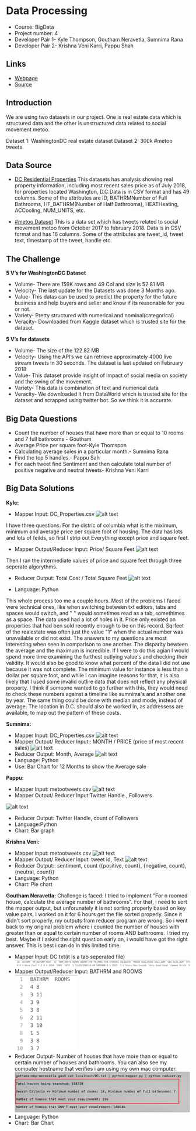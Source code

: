 # Data Processing
- Course: BigData
- Project number: 4
- Developer Pair 1- Kyle Thompson, Goutham Neravetla, Sumnima Rana
- Developer Pair 2- Krishna Veni Karri, Pappu Shah


## Links
- [Webpage](https://sumnimarana1.github.io/MapReduceProjectGroup4/ "MapReduce Project group 4")
- [Source](https://github.com/sumnimarana1/MapReduceProjectGroup4 "MapReduce Project group 4")

## Introduction

We are using two datasets in our project.
One is real estate data which is structured data and the other is unstructured data related to social movement metoo.

Dataset 1: WashingtonDC real estate dataset
Dataset 2: 300k #metoo tweets.



## Data Source
- [DC Residential Properties](https://www.kaggle.com/christophercorrea/dc-residential-properties "Website for dataset")
This datasets has analysis showing real property information, including most recent sales price as of July 2018, for properties located Washington, D.C.Data is in CSV format and has 49 columns. Some of the attributes are ID, BATHRMNumber of Full Bathrooms, HF_BATHRM(Number of Half Bathrooms), HEATHeating, ACCooling, NUM_UNITS, etc.

- [#metoo Dataset](https://data.world/rdeeds/350k-metoo-tweets)
This is a data set which has tweets related to social movement metoo from October 2017 to february 2018. Data is in CSV format and has 16 columns. Some of the attributes are tweet_id, tweet text, timestamp of the tweet, handle etc.



## The Challenge

**5 V’s for WashingtonDC Dataset**
- Volume- There are 159K rows and 49 Col and size is 52.81 MB
- Velocity- The last update for the Datasets was done 3 Months ago.
- Value- This datas can be used to predict the property for the future business and help buyers and seller and know if its reasonable for you or not.
- Variety- Pretty structured with numerical and nominal(categorical)
- Veracity- Downloaded from Kaggle dataset which is trusted site for the dataset.

**5 V’s for datasets**
- Volume- The size of the 122.82 MB
- Velocity- Using the API’s we can retrieve approximately 4000 live stream tweets in 30 seconds. The dataset is last updated on February 2018
- Value- This dataset provide insight of impact of social media on society and the swing of the movement.
- Variety- This data is combination of text and numerical data
- Veracity- We downloaded it from DataWorld which is trusted site for the dataset and scrapped using twitter bot. So we think it is accurate.

## Big Data Questions
- Count the number of houses that have more than or equal to 10 rooms and 7 full bathrooms  - Goutham
- Average Price per square foot-Kyle Thomspon
- Calculating average sales in a particular month.- Sumnima Rana
- Find the top 5 handles.- Pappu Sah
- For each tweet find Sentiment and then calculate total number of positive negative and neutral tweets-  Krishna Veni Karri


## Big Data Solutions

**Kyle:**
* Mapper Input: DC_Properties.csv
![alt text](https://github.com/Sumnimarana1/MapReduceProjectGroup4/blob/master/rana/images/mapper.png)

I have three questions. For the distric of columbia what is the miximum, minimum and average price per square foot of housing.
The data has lots and lots of feilds, so first I strip out Everything except price and square feet.

* Mapper Output/Reducer Input: Price/ Square Feet
![alt text](https://github.com/Sumnimarana1/MapReduceProjectGroup4/blob/master/thompson/Images/mapper.png)

Then I ran the intermediate values of price and square feet through three seperate algorythms. 

* Reducer Output: Total Cost / Total Square Feet
![alt text](https://github.com/Sumnimarana1/MapReduceProjectGroup4/blob/master/thompson/Images/sqr_feet.png)

* Language: Python

This whole process too me a couple hours. Most of the problems I faced were technical ones, like when switching between txt editors,
tabs and spaces would switch, and " " would sometimes read as a tab, somethimes as a space. 
The data used had a lot of holes in it. Price only existed on properties that had ben sold recently enough to be on this record.
Sqrfeet of the realestate was often just the value "1" when the actual number was unavailable or did not exist.
The answers to my questions are most interesting when seen in comparison to one another. The disparity bewteen the average and the maximum is incredible.
If I were to do this agian I would spend more time examining the furthest outlying value's and checking their validity. 
It would also be good to know what percent of the data I did not use because it was not complete. 
The minimum value for instance is less than a dollar per square foot, and while I can imagine reasons for that, it is also likely 
that I used some invalid outlire data that does not reflect any physical property.
I think if someone wanted to go further with this, they would need to check these numbers against a timeline like sumnima's and another one by year. The same thing could be done with median and mode, instead of average. 
The location in D.C. should also be worked in, as addressess are available, to map out the pattern of these costs. 

**Sumnima:**
* Mapper Input: DC_Properties.csv
 ![alt text](https://github.com/Sumnimarana1/MapReduceProjectGroup4/blob/master/rana/images/mapper.png)
* Mapper Output/ Reducer Input:: MONTH / PRICE (price of most recent sales)
 ![alt text](https://github.com/Sumnimarana1/MapReduceProjectGroup4/blob/master/rana/images/MapperO.png)
* Reducer Output: Month, Average
 ![alt text](https://github.com/Sumnimarana1/MapReduceProjectGroup4/blob/master/rana/images/ReducerO.png)
* Language: Python
* Use: Bar Chart for 12 Months to show the Average sale

**Pappu:**
* Mapper Input: metootweets.csv
![alt text](https://github.com/Sumnimarana1/MapReduceProjectGroup4/blob/master/karri/images/mapper_input.PNG)
* Mapper Output/ Reducer Input:Twitter Handle , Followers

![alt text](https://github.com/Sumnimarana1/MapReduceProjectGroup4/blob/master/karri/images/sah_output.PNG)
* Reducer Output: Twitter Handle, count of Followers
* Language:Python
* Chart: Bar graph

**Krishna Veni:**
* Mapper Input: metootweets.csv
![alt text](https://github.com/Sumnimarana1/MapReduceProjectGroup4/blob/master/karri/images/mapper_input.PNG)
* Mapper Output/ Reducer Input: tweet id, Text
![alt text](https://github.com/Sumnimarana1/MapReduceProjectGroup4/blob/master/karri/images/Reducer_input.PNG)
* Reducer Output::  sentiment, count ({positive, count}, {negative, count}, {neutral, count})
* Language:  Python
* Chart: Pie chart

**Goutham Neravetla:**
Challenge is faced: I tried to implement "For n roomed house, calculate the average number of bathrooms". For that, i need to sort the mapper output, but unforunately it is not sorting properly based on key value pairs. I worked on it for 6 hours get the file sorted properly. Since it didn't sort properly, my outputs from reducer program are wrong. So i went back to my original problem where i counted the number of houses with greater than or equal to certain number of rooms AND bathrooms. I tried my best. Maybe if i asked the right question early on, i would have got the right answer. This is best i can do in this limited time.
* Mapper Input: DC.txt(it is a tab seperated file)
![alt text](neravetla/images/neramapperinput.png)
* Mapper Output/Reducer Input: BATHRM and ROOMS <br />
![alt text](neravetla/images/nerareducerinput.png)
* Reducer Output- Number of houses that have more than or equal to certain number of houses and bathrooms. You can also see my computer hostname that verifies i am using my own mac computer.
![alt text](neravetla/images/nerareduceroutput.png)
* Language: Python
* Chart: Bar Chart
